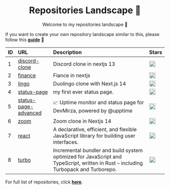 <h1 align="center">Repositories Landscape 💎</h1>
<p align="center">Welcome to my repositories landscape 👋</p>

If you want to create your own repository landscape similar to this, please follow this [**guide**](./create-repo-landscape.md) 📖


| ID  | URL          | Description                                            | Stars  |
| :-- | :--------------- | :--------------------------------------------- | :------ |
| 1 | <a href="https://github.com/Zaid-maker/discord-clone">discord-clone</a> | Discord clone in nextjs 13 | <a href="https://github.com/Zaid-maker/discord-clone/stargazers"><img alt="GitHub Repo stars" src="https://img.shields.io/github/stars/Zaid-maker/discord-clone?style=flat" height="20"/></a> |
| 2 | <a href="https://github.com/Zaid-maker/finance">finance</a> | Fiance in nextjs  | <a href="https://github.com/Zaid-maker/finance/stargazers"><img alt="GitHub Repo stars" src="https://img.shields.io/github/stars/Zaid-maker/finance?style=flat" height="20"/></a> |
| 3 | <a href="https://github.com/Zaid-maker/lingo">lingo</a> | Duolingo clone with Next.js 14 | <a href="https://github.com/Zaid-maker/lingo/stargazers"><img alt="GitHub Repo stars" src="https://img.shields.io/github/stars/Zaid-maker/lingo?style=flat" height="20"/></a> |
| 4 | <a href="https://github.com/Zaid-maker/status-page">status-page</a> | my first ever status page. | <a href="https://github.com/Zaid-maker/status-page/stargazers"><img alt="GitHub Repo stars" src="https://img.shields.io/github/stars/Zaid-maker/status-page?style=flat" height="20"/></a> |
| 5 | <a href="https://github.com/Zaid-maker/status-page-advanced">status-page-advanced</a> | 📈 Uptime monitor and status page for DevMirza, powered by @upptime | <a href="https://github.com/Zaid-maker/status-page-advanced/stargazers"><img alt="GitHub Repo stars" src="https://img.shields.io/github/stars/Zaid-maker/status-page-advanced?style=flat" height="20"/></a> |
| 6 | <a href="https://github.com/Zaid-maker/zoom">zoom</a> | Zoom clone in Nextjs 14 | <a href="https://github.com/Zaid-maker/zoom/stargazers"><img alt="GitHub Repo stars" src="https://img.shields.io/github/stars/Zaid-maker/zoom?style=flat" height="20"/></a> |
| 7 | <a href="https://github.com/Zaid-maker/react">react</a> | A declarative, efficient, and flexible JavaScript library for building user interfaces. | <a href="https://github.com/Zaid-maker/react/stargazers"><img alt="GitHub Repo stars" src="https://img.shields.io/github/stars/Zaid-maker/react?style=flat" height="20"/></a> |
| 8 | <a href="https://github.com/Zaid-maker/turbo">turbo</a> | Incremental bundler and build system optimized for JavaScript and TypeScript, written in Rust – including Turbopack and Turborepo. | <a href="https://github.com/Zaid-maker/turbo/stargazers"><img alt="GitHub Repo stars" src="https://img.shields.io/github/stars/Zaid-maker/turbo?style=flat" height="20"/></a> |

For full list of repositories, click [**here**](https://github.com/Zaid-maker?tab=repositories&q=&type=&language=&sort=stargazers).
